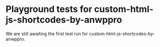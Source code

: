 # Playground tests for custom-html-js-shortcodes-by-anwppro
We are still awaiting the first test run for custom-html-js-shortcodes-by-anwppro.
